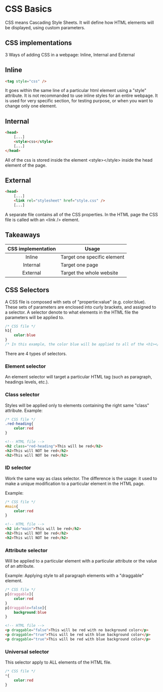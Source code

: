 # CSS Basics
CSS means Cascading Style Sheets. It will define how HTML elements will be displayed, using custom parameters. 
## CSS implementations
3 Ways of adding CSS in a webpage: Inline, Internal and External

## Inline 
```html
<tag style="css" />
```
It goes within the same line of a particular html element using a "style" attribute.
It is not recommanded to use inline styles for an entire webpage. It is used for very specific section, for testing purpose, or when you want to change only one element.

## Internal 
```html
<head>
    [...]
    <style>css</style>
    [...]
</head>
```
All of the css is stored inside the element \<style>\</style> inside the head element of the page.


## External 
```html
<head>
    [...]
    <link rel="stylesheet" href="style.css" />
    [...]
```
A separate file contains all of the CSS properties. In the HTML page the CSS file is called with an \<link /> element.
## Takeaways
| CSS implementation|Usage                          |
|:-----------------:|-------------------------------|
|   Inline          |Target one specific element   |
|   Internal        |Target one page                |
|   External        |Target the whole website       |

## CSS Selectors
A CSS file is composed with sets of "propertie:value" (e.g. color:blue). These sets of parameters are enclosed into curly brackets, and assigned to a selector. A selector denote to what elements in the HTML file the parameters will be applied to.
```css
/* CSS file */
h1{
    color:blue
}
/* In this example, the color blue will be applied to all of the <h1></h1> tags */
```
There are 4 types of selectors.
### Element selector
An element selector will target a particular HTML tag (such as paragraph, headings levels, etc.).

### Class selector
Styles will be applied only to elements containing the right same "class" attribute.
Example:
```css
/* CSS file */
.red-heading{
    color:red
}
```
```html
<!-- HTML file -->
<h2 class="red-heading">This will be red</h2>
<h2>This will NOT be red</h2>
<h2>This will NOT be red</h2>
```

### ID selector
Work the same way as class selector.
The difference is the usage: it used to make a unique modification to a particular element in the HTML page.

Example:
```css
/* CSS file */
#main{
    color:red
}
```
```html
<!-- HTML file -->
<h2 id="main">This will be red</h2>
<h2>This will NOT be red</h2>
<h2>This will NOT be red</h2>
```
### Attribute selector
Will be applied to a particular element with a particular attribute or the value of an attribute.

Example: Applying style to all paragraph elements with a "draggable" element.
```css
/* CSS file */
p[draggable]{
    color:red
}
p[draggable=false]{
    background:blue
}
```
```html
<!-- HTML file -->
<p draggable="false">This will be red with no background color</p>
<p draggable="true">This will be red with blue background color</p>
<p draggable="true">This will be red with blue background color</p>
```

### Universal selector
This selector apply to ALL elements of the HTML file.
```css
/* CSS file */
*{
    color:red
}
```